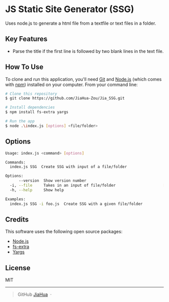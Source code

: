 # JS Static Site Generator (SSG)

Uses node.js to generate a html file from a textfile or text files in a folder.

## Key Features
* Parse the title if the first line is followed by two blank lines in the text file.


## How To Use

To clone and run this application, you'll need [Git](https://git-scm.com) and [Node.js](https://nodejs.org/en/download/) (which comes with [npm](http://npmjs.com)) installed on your computer. From your command line:

```bash
# Clone this repository
$ git clone https://github.com/JiaHua-Zou/Jia_SSG.git

# Install dependencies
$ npm install fs-extra yargs

# Run the app
$ node .\index.js [options] <file/folder>
```

## Options
```bash
Usage: index.js <command> [options]

Commands:
  index.js SSG  Create SSG with input of a file/folder

Options:
      --version  Show version number                                   [boolean]
  -i, --file     Takes in an input of file/folder                     [required]
  -h, --help     Show help                                             [boolean]

Examples:
  index.js SSG -i foo.js  Create SSG with a given file/folder
```

## Credits

This software uses the following open source packages:

- [Node.js](https://nodejs.org/)
- [fs-extra](https://github.com/jprichardson/node-fs-extra)
- [Yargs](https://github.com/yargs/yargs)



## License

MIT

---

> GitHub [JiaHua](https://github.com/JiaHua-Zou) &nbsp;&middot;&nbsp;

